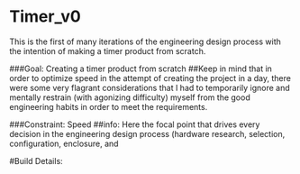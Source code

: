 # Timer_v0
This is the first of many iterations of the engineering design process with the intention of making a timer product from scratch.

###Goal: Creating a timer product from scratch
##Keep in mind that in order to optimize speed in the attempt of creating the project in a day, there were some very flagrant considerations that I had to temporarily ignore and mentally restrain (with agonizing difficulty) myself from the good engineering habits in order to meet the requirements.

###Constraint: Speed
##info: Here the focal point that drives every decision in the engineering design process (hardware research, selection, configuration, enclosure, and 


#Build Details:





